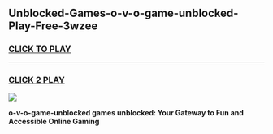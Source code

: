 
## Unblocked-Games-o-v-o-game-unblocked-Play-Free-3wzee
<h3>
<a href="https://premium76.site?title=o-v-o-game-unblocked&ref=23A">CLICK TO PLAY</a></h3>
<hr>

<h3>
<a href="https://premium76.site?title=o-v-o-game-unblocked&ref=23A">CLICK 2 PLAY</a>
  
</h3>

<a href="https://premium76.site?title=o-v-o-game-unblocked&ref=23A"><img src="https://clearcache.store/games.png"></a>


**o-v-o-game-unblocked games unblocked: Your Gateway to Fun and Accessible Online Gaming**
